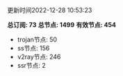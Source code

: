 更新时间2022-12-28 10:53:23

**总订阅: 73**
**总节点: 1499**
**有效节点: 454**
- trojan节点: 50
- ss节点: 156
- v2ray节点: 246
- ssr节点: 2
